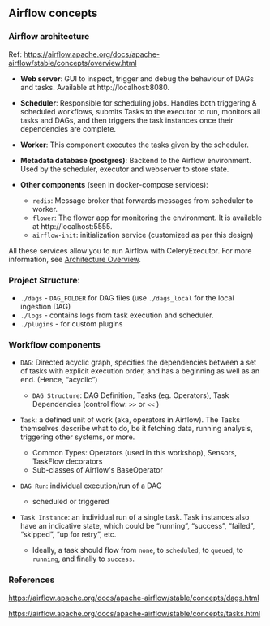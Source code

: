 ## Airflow concepts

### Airflow architecture

Ref: https://airflow.apache.org/docs/apache-airflow/stable/concepts/overview.html

* **Web server**:
GUI to inspect, trigger and debug the behaviour of DAGs and tasks. 
Available at http://localhost:8080.

* **Scheduler**:
Responsible for scheduling jobs. Handles both triggering & scheduled workflows, submits Tasks to the executor to run, monitors all tasks and DAGs, and
then triggers the task instances once their dependencies are complete.

* **Worker**:
This component executes the tasks given by the scheduler.

* **Metadata database (postgres)**:
Backend to the Airflow environment. Used by the scheduler, executor and webserver to store state.

* **Other components** (seen in docker-compose services):
    * `redis`: Message broker that forwards messages from scheduler to worker.
    * `flower`: The flower app for monitoring the environment. It is available at http://localhost:5555.
    * `airflow-init`: initialization service (customized as per this design)

All these services allow you to run Airflow with CeleryExecutor. 
For more information, see [Architecture Overview](https://airflow.apache.org/docs/apache-airflow/stable/concepts/overview.html).


### Project Structure:

* `./dags` - `DAG_FOLDER` for DAG files (use `./dags_local` for the local ingestion DAG)
* `./logs` - contains logs from task execution and scheduler.
* `./plugins` - for custom plugins


### Workflow components

* `DAG`: Directed acyclic graph, specifies the dependencies between a set of tasks with explicit execution order, and has a beginning as well as an end. (Hence, “acyclic”)
    * `DAG Structure`: DAG Definition, Tasks (eg. Operators), Task Dependencies (control flow: `>>` or `<<` )
    
* `Task`: a defined unit of work (aka, operators in Airflow). The Tasks themselves describe what to do, be it fetching data, running analysis, triggering other systems, or more.
    * Common Types: Operators (used in this workshop), Sensors, TaskFlow decorators
    * Sub-classes of Airflow's BaseOperator

* `DAG Run`: individual execution/run of a DAG
    * scheduled or triggered

* `Task Instance`: an individual run of a single task. Task instances also have an indicative state, which could be “running”, “success”, “failed”, “skipped”, “up for retry”, etc.
    * Ideally, a task should flow from `none`, to `scheduled`, to `queued`, to `running`, and finally to `success`.


### References

https://airflow.apache.org/docs/apache-airflow/stable/concepts/dags.html

https://airflow.apache.org/docs/apache-airflow/stable/concepts/tasks.html

